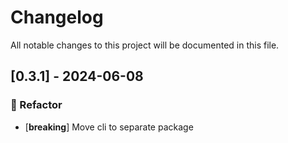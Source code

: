 # Changelog

All notable changes to this project will be documented in this file.

## [0.3.1] - 2024-06-08

### 🚜 Refactor

- [**breaking**] Move cli to separate package

<!-- generated by git-cliff -->
